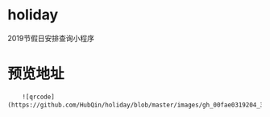 # holiday

2019节假日安排查询小程序

# 预览地址

        ![qrcode](https://github.com/HubQin/holiday/blob/master/images/gh_00fae0319204_344.jpg)
      
